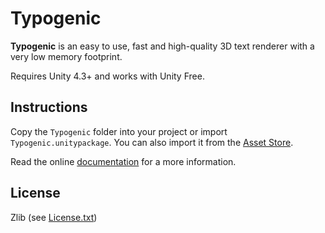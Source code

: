 Typogenic
=========

**Typogenic** is an easy to use, fast and high-quality 3D text renderer with a very low memory footprint.

Requires Unity 4.3+ and works with Unity Free.

Instructions
------------

Copy the `Typogenic` folder into your project or import `Typogenic.unitypackage`. You can also import it from the [Asset Store](https://www.assetstore.unity3d.com/en/#!/content/19182).

Read the online [documentation](http://thomashourdel.com/typogenic/doc/) for a more information.

License
-------

Zlib (see [License.txt](LICENSE.txt))
